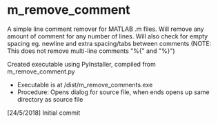 # m_remove_comment
A simple line comment remover for MATLAB .m files. Will remove any amount of comment for any number of lines. Will also check for empty spacing eg. newline and extra spacing/tabs between comments (NOTE: This does not remove multi-line comments "%{" and "%}")

Created executable using PyInstaller, compiled from m_remove_comment.py

* Executable is at /dist/m_remove_comments.exe
* Procedure: Opens dialog for source file, when ends opens up same directory as source file

[24/5/2018] Initial commit
